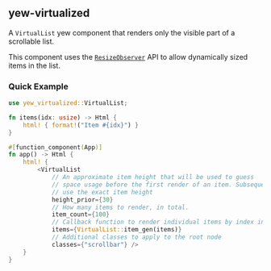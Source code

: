 ## yew-virtualized

A `VirtualList` yew component that renders only the visible part of a scrollable list.

This component uses the [`ResizeObserver`] API to allow dynamically sized items in the list.

### Quick Example

```rust
use yew_virtualized::VirtualList;

fn items(idx: usize) -> Html {
    html! { format!("Item #{idx}") }
}

#[function_component(App)]
fn app() -> Html {
    html! {
        <VirtualList
            // An approximate item height that will be used to guess
            // space usage before the first render of an item. Subsequent renders
            // use the exact item height
            height_prior={30}
            // How many items to render, in total.
            item_count={100}
            // Callback function to render individual items by index in 0..item_count
            items={VirtualList::item_gen(items)}
            // Additional classes to apply to the root node
            classes={"scrollbar"} />
    }
}
```

[`ResizeObserver`]: https://developer.mozilla.org/en-US/docs/Web/API/ResizeObserver
